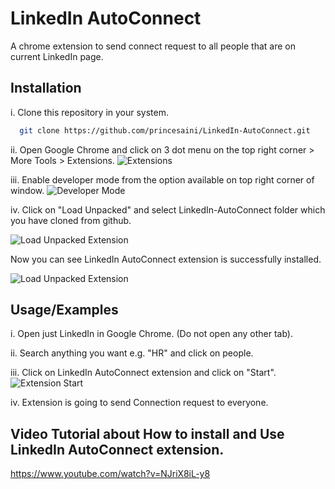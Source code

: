 
# LinkedIn AutoConnect

A chrome extension to send connect request to all people that are on current LinkedIn page.




## Installation

i.  Clone this repository in your system.

```bash
  git clone https://github.com/princesaini/LinkedIn-AutoConnect.git
```
ii.  Open Google Chrome and click on 3 dot menu on the top right  corner > More Tools > Extensions.
![Extensions](https://ik.imagekit.io/prince123/LinkedInAutoConnect/extensions.jpg?ik-sdk-version=javascript-1.4.3&updatedAt=1677002033871)

iii. Enable developer mode from the option available on top right corner of window.
![Developer Mode](https://ik.imagekit.io/prince123/LinkedInAutoConnect/Screenshot_20230221_112057.png?ik-sdk-version=javascript-1.4.3&updatedAt=1677002033546)

iv. Click on "Load Unpacked" and select LinkedIn-AutoConnect folder which you have cloned from github.

![Load Unpacked Extension](https://ik.imagekit.io/prince123/LinkedInAutoConnect/Screenshot_2023-02-21_232132.jpg?ik-sdk-version=javascript-1.4.3&updatedAt=1677002033613)

Now you can see LinkedIn AutoConnect extension is successfully installed.

![Load Unpacked Extension](https://ik.imagekit.io/prince123/LinkedInAutoConnect/installedex.jpg?ik-sdk-version=javascript-1.4.3&updatedAt=1677002033944)



    
## Usage/Examples

i. Open just LinkedIn in Google Chrome. (Do not open any other tab).

ii. Search anything you want e.g. "HR" and click on people.

iii. Click on LinkedIn AutoConnect extension and click on "Start".
![Extension Start](https://ik.imagekit.io/prince123/LinkedInAutoConnect/Screenshot_20230221_113307.png?ik-sdk-version=javascript-1.4.3&updatedAt=1677002617907)

iv. Extension is going to send Connection request to everyone.



## Video Tutorial about How to install and Use LinkedIn AutoConnect extension.
https://www.youtube.com/watch?v=NJriX8iL-y8


